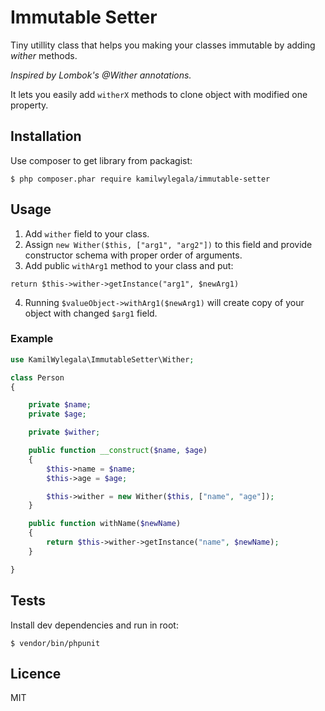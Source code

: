 # Immutable Setter

Tiny utillity class that helps you making your classes immutable by adding *wither* methods. 

*Inspired by Lombok's @Wither annotations.*

It lets you easily add `witherX` methods to clone object with modified one property.

## Installation

Use composer to get library from packagist:
```
$ php composer.phar require kamilwylegala/immutable-setter
```

## Usage

1. Add `wither` field to your class.
2. Assign `new Wither($this, ["arg1", "arg2"])` to this field and provide constructor schema with proper order of arguments.
3. Add public `withArg1` method to your class and put:
```
return $this->wither->getInstance("arg1", $newArg1)
```
4. Running `$valueObject->withArg1($newArg1)` will create copy of your object with changed `$arg1` field.

### Example 

```php
use KamilWylegala\ImmutableSetter\Wither;

class Person
{

    private $name;
    private $age;

    private $wither;

    public function __construct($name, $age)
    {
        $this->name = $name;
        $this->age = $age;

        $this->wither = new Wither($this, ["name", "age"]);
    }

    public function withName($newName)
    {
        return $this->wither->getInstance("name", $newName);   
    }

}
```

## Tests

Install dev dependencies and run in root:
```
$ vendor/bin/phpunit
```

## Licence

MIT
